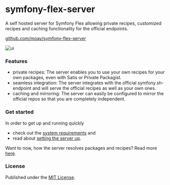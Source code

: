 # symfony-flex-server

A self hosted server for Symfony Flex allowing private recipes, customized recipes and caching functionality for the official endpoints.

[github.com/moay/symfony-flex-server](https://github.com/moay/symfony-flex-server)

![ui](https://user-images.githubusercontent.com/3605512/36627099-eb239f48-193d-11e8-919a-d98003696d7b.png)

### Features

* private recipes: The server enables you to use your own recipes for your own packages, even with Satis or Private Packagist.
* seamless integration: The server integrates with the official symfony.sh-endpoint and will serve the official recipes as well as your own ones.
* caching and mirroring: The server can easily be configured to mirror the official repos so that you are completely independent.

### Get started

In order to get up and running quickly

* check out the [system requirements](topics/prerequisites.md) and
* read about [setting the server up](topics/setup.md).

Want to now, how the server resolves packages and recipes? Read more [here](topics/recipes.md).

### License

Published under the [MIT License](https://github.com/moay/symfony-flex-server/blob/master/LICENSE).